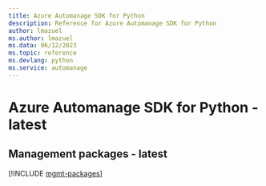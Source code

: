 ```yaml
---
title: Azure Automanage SDK for Python
description: Reference for Azure Automanage SDK for Python
author: lmazuel
ms.author: lmazuel
ms.data: 06/12/2023
ms.topic: reference
ms.devlang: python
ms.service: automanage
---
```

# Azure Automanage SDK for Python - latest

## Management packages - latest
[!INCLUDE [mgmt-packages](automanage-mgmt-index.md)]